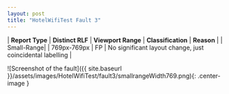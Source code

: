 ```yaml
---
layout: post
title: "HotelWifiTest Fault 3"
---
```

| **Report Type** | **Distinct RLF** | **Viewport Range** | **Classification** | **Reason** |
| Small-Range|  | 769px-769px | FP | No significant layout change, just coincidental labelling | 

![Screenshot of the fault]({{ site.baseurl }}/assets/images/HotelWifiTest/fault3/smallrangeWidth769.png){: .center-image }